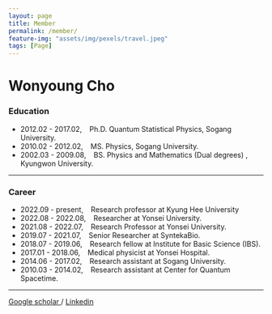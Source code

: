 ```yaml
---
layout: page
title: Member
permalink: /member/
feature-img: "assets/img/pexels/travel.jpeg"
tags: [Page]
---
```



# Wonyoung Cho


### Education
  - 2012.02 - 2017.02, &ensp; Ph.D. Quantum Statistical Physics, Sogang University.
  - 2010.02 - 2012.02, &ensp; MS. Physics, Sogang University.
  - 2002.03 - 2009.08, &ensp; BS. Physics and Mathematics (Dual degrees) , Kyungwon University.

***

### Career
  - 2022.09 - present, &ensp; Research professor at Kyung Hee University
  - 2022.08 - 2022.08, &ensp; Researcher at Yonsei University.
  - 2021.08 - 2022.07, &ensp; Research Professor at Yonsei University.
  - 2019.07 - 2021.07, &ensp; Senior Researcher at SyntekaBio.
  - 2018.07 - 2019.06, &ensp; Research fellow at Institute for Basic Science (IBS).
  - 2017.01 - 2018.06, &ensp; Medical physicist at Yonsei Hospital.
  - 2014.06 - 2017.02, &ensp; Research assistant at Sogang University.
  - 2010.03 - 2014.02, &ensp; Research assistant at Center for Quantum Spacetime.

***

<a href="https://scholar.google.co.kr/citations?hl=en&user=FFLu6zwAAAAJ&view_op=list_works&sortby=pubdate" target="_blank"> Google scholar </a> /
<a href="https://kr.linkedin.com/in/wonyoung-cho-a0477b131" target="_blank"> Linkedin </a>

